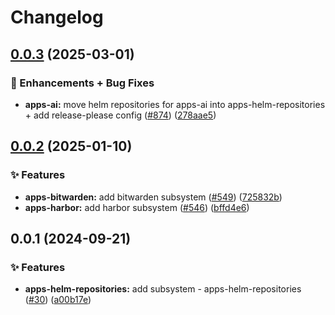 # Changelog

## [0.0.3](https://github.com/ppat/homelab-ops-kubernetes-apps/compare/apps-helm-repositories-v0.0.2...apps-helm-repositories-v0.0.3) (2025-03-01)


### 🚀 Enhancements + Bug Fixes

* **apps-ai:** move helm repositories for apps-ai into apps-helm-repositories + add release-please config ([#874](https://github.com/ppat/homelab-ops-kubernetes-apps/issues/874)) ([278aae5](https://github.com/ppat/homelab-ops-kubernetes-apps/commit/278aae5cf816933a699684fa8281ae444d0965b8))

## [0.0.2](https://github.com/ppat/homelab-ops-kubernetes-apps/compare/apps-helm-repositories-v0.0.1...apps-helm-repositories-v0.0.2) (2025-01-10)


### ✨ Features

* **apps-bitwarden:** add bitwarden subsystem ([#549](https://github.com/ppat/homelab-ops-kubernetes-apps/issues/549)) ([725832b](https://github.com/ppat/homelab-ops-kubernetes-apps/commit/725832b6293ee26306afcc62f6844e3455d95479))
* **apps-harbor:** add harbor subsystem ([#546](https://github.com/ppat/homelab-ops-kubernetes-apps/issues/546)) ([bffd4e6](https://github.com/ppat/homelab-ops-kubernetes-apps/commit/bffd4e64a5af935c0a8355b5b5a21b188378847b))

## 0.0.1 (2024-09-21)


### ✨ Features

* **apps-helm-repositories:** add subsystem - apps-helm-repositories ([#30](https://github.com/ppat/homelab-ops-kubernetes-apps/issues/30)) ([a00b17e](https://github.com/ppat/homelab-ops-kubernetes-apps/commit/a00b17e175f33fd16297140bfd0bc87461280cfb))
